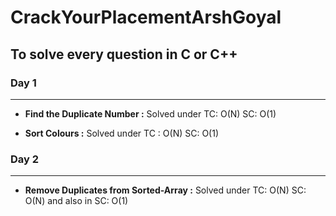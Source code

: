 # CrackYourPlacementArshGoyal

## To solve every question in C or C++ 

### Day 1 
---
- **Find the Duplicate Number :**
Solved under TC: O(N) SC: O(1)

- **Sort Colours :**
Solved under TC : O(N) SC: O(1)

### Day 2 
---
- **Remove Duplicates from Sorted-Array :**
Solved under TC: O(N) SC: O(N) and also in SC: O(1)

